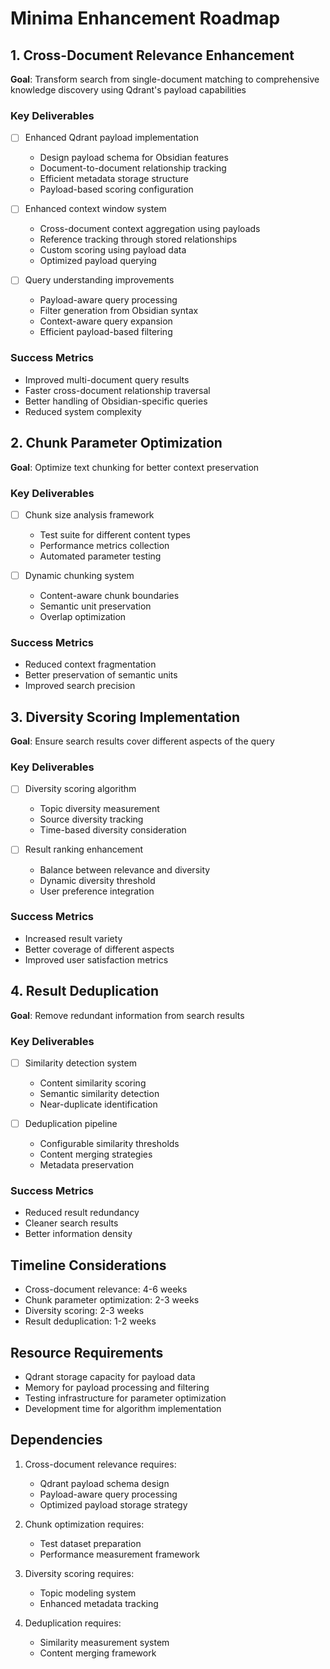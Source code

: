 # Minima Enhancement Roadmap

## 1. Cross-Document Relevance Enhancement
**Goal**: Transform search from single-document matching to comprehensive knowledge discovery using Qdrant's payload capabilities

### Key Deliverables
- [ ] Enhanced Qdrant payload implementation
  - Design payload schema for Obsidian features
  - Document-to-document relationship tracking
  - Efficient metadata storage structure
  - Payload-based scoring configuration

- [ ] Enhanced context window system
  - Cross-document context aggregation using payloads
  - Reference tracking through stored relationships
  - Custom scoring using payload data
  - Optimized payload querying

- [ ] Query understanding improvements
  - Payload-aware query processing
  - Filter generation from Obsidian syntax
  - Context-aware query expansion
  - Efficient payload-based filtering

### Success Metrics
- Improved multi-document query results
- Faster cross-document relationship traversal
- Better handling of Obsidian-specific queries
- Reduced system complexity

## 2. Chunk Parameter Optimization
**Goal**: Optimize text chunking for better context preservation

### Key Deliverables
- [ ] Chunk size analysis framework
  - Test suite for different content types
  - Performance metrics collection
  - Automated parameter testing

- [ ] Dynamic chunking system
  - Content-aware chunk boundaries
  - Semantic unit preservation
  - Overlap optimization

### Success Metrics
- Reduced context fragmentation
- Better preservation of semantic units
- Improved search precision

## 3. Diversity Scoring Implementation
**Goal**: Ensure search results cover different aspects of the query

### Key Deliverables
- [ ] Diversity scoring algorithm
  - Topic diversity measurement
  - Source diversity tracking
  - Time-based diversity consideration

- [ ] Result ranking enhancement
  - Balance between relevance and diversity
  - Dynamic diversity threshold
  - User preference integration

### Success Metrics
- Increased result variety
- Better coverage of different aspects
- Improved user satisfaction metrics

## 4. Result Deduplication
**Goal**: Remove redundant information from search results

### Key Deliverables
- [ ] Similarity detection system
  - Content similarity scoring
  - Semantic similarity detection
  - Near-duplicate identification

- [ ] Deduplication pipeline
  - Configurable similarity thresholds
  - Content merging strategies
  - Metadata preservation

### Success Metrics
- Reduced result redundancy
- Cleaner search results
- Better information density

## Timeline Considerations
- Cross-document relevance: 4-6 weeks
- Chunk parameter optimization: 2-3 weeks
- Diversity scoring: 2-3 weeks
- Result deduplication: 1-2 weeks

## Resource Requirements
- Qdrant storage capacity for payload data
- Memory for payload processing and filtering
- Testing infrastructure for parameter optimization
- Development time for algorithm implementation

## Dependencies
1. Cross-document relevance requires:
   - Qdrant payload schema design
   - Payload-aware query processing
   - Optimized payload storage strategy

2. Chunk optimization requires:
   - Test dataset preparation
   - Performance measurement framework

3. Diversity scoring requires:
   - Topic modeling system
   - Enhanced metadata tracking

4. Deduplication requires:
   - Similarity measurement system
   - Content merging framework
